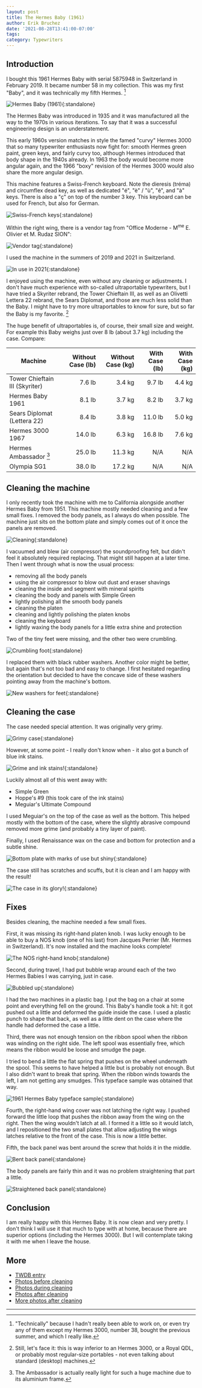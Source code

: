 ```yaml
---
layout: post
title: The Hermes Baby (1961)
author: Erik Bruchez
date: '2021-08-28T13:41:00-07:00'
tags:
category: Typewriters
---
```


## Introduction

I bought this 1961 Hermes Baby with serial 5875948 in Switzerland in February 2019. It became number 58 in my collection. This was my first "Baby", and it was technically my fifth Hermes. [^fifth-hermes]

![Hermes Baby (1961)](/assets/posts/hermes-baby-1961/2x/IMG_3376.jpg){:standalone}

The Hermes Baby was introduced in 1935 and it was manufactured all the way to the 1970s in various iterations. To say that it was a successful engineering design is an understatement.

This early 1960s version matches in style the famed "curvy" Hermes 3000 that so many typewriter enthusiasts now fight for: smooth Hermes green paint, green keys, and fairly curvy too, although Hermes introduced that body shape in the 1940s already. In 1963 the body would become more angular again, and the 1966 "boxy" revision of the Hermes 3000 would also share the more angular design.

This machine features a Swiss-French keyboard. Note the dieresis (tréma) and circumflex dead key, as well as dedicated "é", "è" / "ù", "ê", and "à" keys. There is also a "ç" on top of the number 3 key. This keyboard can be used for French, but also for German.

![Swiss-French keys](/assets/posts/hermes-baby-1961/2x/IMG_3280.jpg){:standalone}

Within the right wing, there is a vendor tag from "Office Moderne - M<sup>me</sup> E. Olivier et M. Rudaz SION":

![Vendor tag](/assets/posts/hermes-baby-1961/2x/IMG_3392.jpg){:standalone}

I used the machine in the summers of 2019 and 2021 in Switzerland.

![In use in 2021](/assets/posts/hermes-baby-1961/2x/IMG_1693.jpg){:standalone}

I enjoyed using the machine, even without any cleaning or adjustments. I don't have much experience with so-called ultraportable typewriters, but I have tried a Skyriter rebrand, the Tower Chieftain III, as well as an Olivetti Lettera 22 rebrand, the Sears Diplomat, and those are much less solid than the Baby. I might have to try more ultraportables to know for sure, but so far the Baby is my favorite. [^ultraportables]

The huge benefit of ultraportables is, of course, their small size and weight. For example this Baby weighs just over 8 lb (about 3.7 kg) including the case. Compare:

|Machine|Without Case (lb)|Without Case (kg)|With Case (lb)|With Case (kg)|
|---|---:|---:|---:|---:|
|Tower Chieftain III (Skyriter) | 7.6 lb| 3.4 kg| 9.7 lb|4.4 kg|
|Hermes Baby 1961               | 8.1 lb| 3.7 kg| 8.2 lb|3.7 kg|
|Sears Diplomat (Lettera 22)    | 8.4 lb| 3.8 kg|11.0 lb|5.0 kg|
|Hermes 3000 1967               |14.0 lb| 6.3 kg|16.8 lb|7.6 kg|
|Hermes Ambassador [^ambassador]|25.0 lb|11.3 kg|    N/A|   N/A|
|Olympia SG1                    |38.0 lb|17.2 kg|    N/A|   N/A|

## Cleaning the machine

I only recently took the machine with me to California alongside another Hermes Baby from 1951. This machine mostly needed cleaning and a few small fixes. I removed the body panels, as I always do when possible. The machine just sits on the bottom plate and simply comes out of it once the panels are removed.

![Cleaning](/assets/posts/hermes-baby-1961/2x/IMG_3178.jpg){:standalone}

I vacuumed and blew (air compressor) the soundproofing felt, but didn't feel it absolutely required replacing. That might still happen at a later time. Then I went through what is now the usual process:

- removing all the body panels
- using the air compressor to blow out dust and eraser shavings
- cleaning the inside and segment with mineral spirits
- cleaning the body and panels with Simple Green
- lightly polishing all the smooth body panels
- cleaning the platen
- cleaning and lightly polishing the platen knobs
- cleaning the keyboard
- lightly waxing the body panels for a little extra shine and protection

Two of the tiny feet were missing, and the other two were crumbling.

![Crumbling foot](/assets/posts/hermes-baby-1961/2x/IMG_3186.jpg){:standalone}

I replaced them with black rubber washers. Another color might be better, but again that's not too bad and easy to change. I first hesitated regarding the orientation but decided to have the concave side of these washers pointing away from the machine's bottom.

![New washers for feet](/assets/posts/hermes-baby-1961/2x/IMG_3185.jpg){:standalone}

## Cleaning the case

The case needed special attention. It was originally very grimy.

![Grimy case](/assets/posts/hermes-baby-1961/2x/IMG_7923.jpg){:standalone}

However, at some point - I really don't know when - it also got a bunch of blue ink stains.

![Grime and ink stains!](/assets/posts/hermes-baby-1961/2x/IMG_3190.jpg){:standalone}

Luckily almost all of this went away with:

- Simple Green
- Hoppe's #9 (this took care of the ink stains)
- Meguiar's Ultimate Compound

I used Meguiar's on the top of the case as well as the bottom. This helped mostly with the bottom of the case, where the slightly abrasive compound removed more grime (and probably a tiny layer of paint).

Finally, I used Renaissance wax on the case and bottom for protection and a subtle shine.

![Bottom plate with marks of use but shiny](/assets/posts/hermes-baby-1961/2x/IMG_3192.jpg){:standalone}

The case still has scratches and scuffs, but it is clean and I am happy with the result!

![The case in its glory!](/assets/posts/hermes-baby-1961/2x/IMG_3407.jpg){:standalone}

## Fixes

Besides cleaning, the machine needed a few small fixes.

First, it was missing its right-hand platen knob. I was lucky enough to be able to buy a NOS knob (one of his last) from Jacques Perrier (Mr. Hermes in Switzerland). It's now installed and the machine looks complete!

![The NOS right-hand knob](/assets/posts/hermes-baby-1961/2x/IMG_3380.jpg){:standalone}

Second, during travel, I had put bubble wrap around each of the two Hermes Babies I was carrying, just in case.

![Bubbled up](/assets/posts/hermes-baby-1961/2x/IMG_3081.jpg){:standalone}

I had the two machines in a plastic bag. I put the bag on a chair at some point and everything fell on the ground. This Baby's handle took a hit: it got pushed out a little and deformed the guide inside the case. I used a plastic punch to shape that back, as well as a little dent on the case where the handle had deformed the case a little.

Third, there was not enough tension on the ribbon spool when the ribbon was winding on the right side. The left spool was essentially free, which means the ribbon would be loose and smudge the page.

I tried to bend a little the flat spring that pushes on the wheel underneath the spool. This seems to have helped a little but is probably not enough. But I also didn't want to break that spring. When the ribbon winds towards the left, I am not getting any smudges. This typeface sample was obtained that way.

![1961 Hermes Baby typeface sample](/assets/posts/hermes-baby-1961/2x/IMG_3337.jpg){:standalone}

Fourth, the right-hand wing cover was not latching the right way. I pushed forward the little loop that pushes the ribbon away from the wing on the right. Then the wing wouldn't latch at all. I formed it a little so it would latch, and I repositioned the two small plates that allow adjusting the wings latches relative to the front of the case. This is now a little better.

Fifth, the back panel was bent around the screw that holds it in the middle.

![Bent back panel](/assets/posts/hermes-baby-1961/2x/IMG_7898.jpg){:standalone}

The body panels are fairly thin and it was no problem straightening that part a little.

![Straightened back panel](/assets/posts/hermes-baby-1961/2x/IMG_3387.jpg){:standalone}

## Conclusion

I am really happy with this Hermes Baby. It is now clean and very pretty. I don't think I will use it that much to type with at home, because there are superior options (including the Hermes 3000). But I will contemplate taking it with me when I leave the house.

## More

- [TWDB entry](https://typewriterdatabase.com/1961-hermes-baby.12502.typewriter)
- [Photos before cleaning](https://photos.app.goo.gl/wau2xuKL4Z2hhbzQA)
- [Photos during cleaning](https://photos.app.goo.gl/WkEiGrS3sZV8P7Ap8)
- [Photos after cleaning](https://photos.app.goo.gl/h6zF5MF6nqC1mf578)
- [More photos after cleaning](https://photos.app.goo.gl/kZGZKTC6f3JMe4bL8)

---

[^fifth-hermes]: "Technically" because I hadn't really been able to work on, or even try any of them except my Hermes 3000, number 38, bought the previous summer, and which I really like.

[^ultraportables]: Still, let's face it: this is way inferior to an Hermes 3000, or a Royal QDL, or probably most regular-size portables - not even talking about standard (desktop) machines.

[^ambassador]: The Ambassador is actually really light for such a huge machine due to its aluminium frame.
